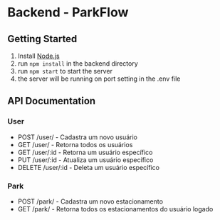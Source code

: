 # Backend - ParkFlow

## Getting Started
1. Install [Node.js](https://nodejs.org/en/download/)
2. run `npm install` in the backend directory
3. run `npm start` to start the server
4. the server will be running on port setting in the .env file

## API Documentation

### User
- POST /user/ - Cadastra um novo usuário
- GET /user/ - Retorna todos os usuários
- GET /user/:id - Retorna um usuário específico 
- PUT /user/:id - Atualiza um usuário específico
- DELETE /user/:id - Deleta um usuário específico

### Park
- POST /park/ - Cadastra um novo estacionamento
- GET /park/ - Retorna todos os estacionamentos do usuário logado


<!-- 
### User
// POST /user/ - Cadastra um novo usuário
// GET /user/ - Retorna todos os usuários
// GET /user/:id - Retorna um usuário específico
// PUT /user/:id - Atualiza um usuário específico
// DELETE /user/:id - Deleta um usuário específico

### Park
// POST /park/ - Cadastra um novo estacionamento

### Area
// POST /park/:id/area/ - Cadastra uma nova área em um estacionamento no usuário logado
// GET /park/:id/area/ - Retorna todas as áreas de um estacionamento do usuário logado

// GET /park/:id/area/:id - Retorna uma área específica de um estacionamento do usuário logado
// PUT /park/:id/area/:id - Atualiza uma área específica de um estacionamento do usuário logado
// DELETE /park/:id/area/:id - Deleta uma área específica de um estacionamento do usuário logado

### ParkingSpot
// POST /park/:id/area/:id/parkingSpot/ - Cadastra uma nova vaga em uma área de um estacionamento do usuário logado
// GET /park/:id/area/:id/parkingSpot/ - Retorna todas as vagas de uma área de um estacionamento do usuário logado

// GET /park/:id/area/:id/parkingSpot/:id - Retorna uma vaga específica de uma área de um estacionamento do usuário logado
// PUT /park/:id/area/:id/parkingSpot/:id - Atualiza uma vaga específica de uma área de um estacionamento do usuário logado
// DELETE /park/:id/area/:id/parkingSpot/:id - Deleta uma vaga específica de uma área de um estacionamento do usuário logado

// GET /park/:id/area/:id/parkingSpot/:id/occupy - Ocupa uma vaga específica de uma área de um estacionamento do usuário logado
// GET /park/:id/area/:id/parkingSpot/:id/free - Libera uma vaga específica de uma área de um estacionamento do usuário logado

-->

